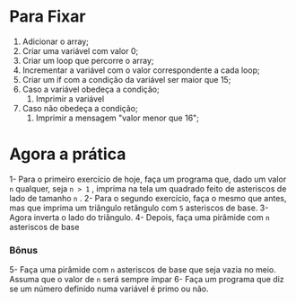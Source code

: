 # Para Fixar
1.  Adicionar o array;
2.  Criar uma variável com valor 0;
3.  Criar um loop que percorre o array;
4.  Incrementar a variável com o valor correspondente a cada loop;
5.  Criar um if com a condição da variável ser maior que 15;
6.  Caso a variável obedeça a condição;
    1.  Imprimir a variável
7.  Caso não obedeça a condição;
    1.  Imprimir a mensagem "valor menor que 16";
# Agora a prática 
1- Para o primeiro exercício de hoje, faça um programa que, dado um valor `n` qualquer, seja `n > 1` , imprima na tela um quadrado feito de asteriscos de lado de tamanho `n` .
2- Para o segundo exercício, faça o mesmo que antes, mas que imprima um triângulo retângulo com `5` asteriscos de base.
3- Agora inverta o lado do triângulo.
4- Depois, faça uma pirâmide com `n` asteriscos de base
### Bônus

5- Faça uma pirâmide com  `n`  asteriscos de base que seja vazia no meio. Assuma que o valor de  `n`  será sempre ímpar
6- Faça um programa que diz se um número definido numa variável é primo ou não.
